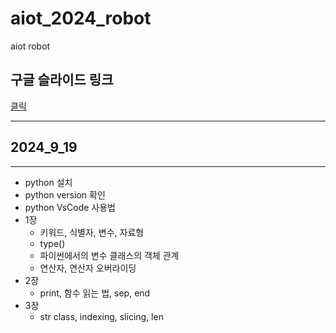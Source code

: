 # aiot_2024_robot
aiot robot

## 구글 슬라이드 링크
[클릭](https://docs.google.com/presentation/d/1LHXvZnWKbSJLpbeop8mL-gTkLUKbxCPuk6moOfNLY-s/edit#slide=id.p)


---
## 2024_9_19
---


- python 설치
- python version 확인
- python VsCode 사용법
- 1장
  - 키워드, 식별자, 변수, 자료형
  - type()
  - 파이썬에서의 변수 클래스의 객체 관계
  - 연산자, 연산자 오버라이딩
- 2장
  - print, 함수 읽는 법, sep, end
- 3장
  - str class, indexing, slicing, len